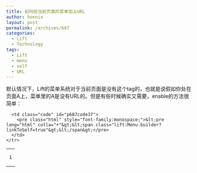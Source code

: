 ```yaml
---
title: 如何给当前页面的菜单加上URL
author: honnix
layout: post
permalink: /archives/687
categories:
  - Lift
  - Technology
tags:
  - Lift
  - menu
  - self
  - URL
---
```

默认情况下，Lift的菜单系统对于当前页面是没有<a/>这个tag的，也就是说假如你处在页面A上，菜单里的A是没有URL的。但是有些时候确实又需要，enable的方法很简单：

<div class="wp_codebox">
  <table>
    <tr id="p68737">
      <td class="line_numbers">
        <pre>1
</pre>
      </td>
      
      <td class="code" id="p687code37">
        <pre class="html" style="font-family:monospace;">&lt;pre lang="html" colla="+"&gt;&lt;span class="lift:Menu.builder?linkToSelf=true"&gt;&lt;/span&gt;</pre>
      </td>
    </tr>
  </table>
</div></pre>